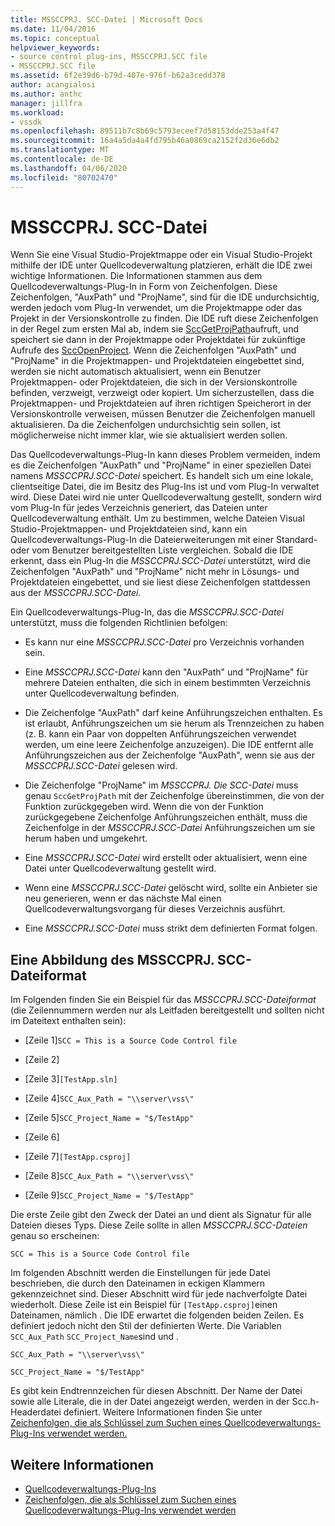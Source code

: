 ```yaml
---
title: MSSCCPRJ. SCC-Datei | Microsoft Docs
ms.date: 11/04/2016
ms.topic: conceptual
helpviewer_keywords:
- source control plug-ins, MSSCCPRJ.SCC file
- MSSCCPRJ.SCC file
ms.assetid: 6f2e39d6-b79d-407e-976f-b62a3cedd378
author: acangialosi
ms.author: anthc
manager: jillfra
ms.workload:
- vssdk
ms.openlocfilehash: 89511b7c8b69c5793eceef7d58153dde253a4f47
ms.sourcegitcommit: 16a4a5da4a4fd795b46a0869ca2152f2d36e6db2
ms.translationtype: MT
ms.contentlocale: de-DE
ms.lasthandoff: 04/06/2020
ms.locfileid: "80702470"
---
```

# <a name="mssccprjscc-file"></a>MSSCCPRJ. SCC-Datei
Wenn Sie eine Visual Studio-Projektmappe oder ein Visual Studio-Projekt mithilfe der IDE unter Quellcodeverwaltung platzieren, erhält die IDE zwei wichtige Informationen. Die Informationen stammen aus dem Quellcodeverwaltungs-Plug-In in Form von Zeichenfolgen. Diese Zeichenfolgen, "AuxPath" und "ProjName", sind für die IDE undurchsichtig, werden jedoch vom Plug-In verwendet, um die Projektmappe oder das Projekt in der Versionskontrolle zu finden. Die IDE ruft diese Zeichenfolgen in der Regel zum ersten Mal ab, indem sie [SccGetProjPath](../extensibility/sccgetprojpath-function.md)aufruft, und speichert sie dann in der Projektmappe oder Projektdatei für zukünftige Aufrufe des [SccOpenProject](../extensibility/sccopenproject-function.md). Wenn die Zeichenfolgen "AuxPath" und "ProjName" in die Projektmappen- und Projektdateien eingebettet sind, werden sie nicht automatisch aktualisiert, wenn ein Benutzer Projektmappen- oder Projektdateien, die sich in der Versionskontrolle befinden, verzweigt, verzweigt oder kopiert. Um sicherzustellen, dass die Projektmappen- und Projektdateien auf ihren richtigen Speicherort in der Versionskontrolle verweisen, müssen Benutzer die Zeichenfolgen manuell aktualisieren. Da die Zeichenfolgen undurchsichtig sein sollen, ist möglicherweise nicht immer klar, wie sie aktualisiert werden sollen.

 Das Quellcodeverwaltungs-Plug-In kann dieses Problem vermeiden, indem es die Zeichenfolgen "AuxPath" und "ProjName" in einer speziellen Datei namens *MSSCCPRJ.SCC-Datei* speichert. Es handelt sich um eine lokale, clientseitige Datei, die im Besitz des Plug-Ins ist und vom Plug-In verwaltet wird. Diese Datei wird nie unter Quellcodeverwaltung gestellt, sondern wird vom Plug-In für jedes Verzeichnis generiert, das Dateien unter Quellcodeverwaltung enthält. Um zu bestimmen, welche Dateien Visual Studio-Projektmappen- und Projektdateien sind, kann ein Quellcodeverwaltungs-Plug-In die Dateierweiterungen mit einer Standard- oder vom Benutzer bereitgestellten Liste vergleichen. Sobald die IDE erkennt, dass ein Plug-In die *MSSCCPRJ.SCC-Datei* unterstützt, wird die Zeichenfolgen "AuxPath" und "ProjName" nicht mehr in Lösungs- und Projektdateien eingebettet, und sie liest diese Zeichenfolgen stattdessen aus der *MSSCCPRJ.SCC-Datei.*

 Ein Quellcodeverwaltungs-Plug-In, das die *MSSCCPRJ.SCC-Datei* unterstützt, muss die folgenden Richtlinien befolgen:

- Es kann nur eine *MSSCCPRJ.SCC-Datei* pro Verzeichnis vorhanden sein.

- Eine *MSSCCPRJ.SCC-Datei* kann den "AuxPath" und "ProjName" für mehrere Dateien enthalten, die sich in einem bestimmten Verzeichnis unter Quellcodeverwaltung befinden.

- Die Zeichenfolge "AuxPath" darf keine Anführungszeichen enthalten. Es ist erlaubt, Anführungszeichen um sie herum als Trennzeichen zu haben (z. B. kann ein Paar von doppelten Anführungszeichen verwendet werden, um eine leere Zeichenfolge anzuzeigen). Die IDE entfernt alle Anführungszeichen aus der Zeichenfolge "AuxPath", wenn sie aus der *MSSCCPRJ.SCC-Datei* gelesen wird.

- Die Zeichenfolge "ProjName" im *MSSCCPRJ. Die SCC-Datei* muss genau `SccGetProjPath` mit der Zeichenfolge übereinstimmen, die von der Funktion zurückgegeben wird. Wenn die von der Funktion zurückgegebene Zeichenfolge Anführungszeichen enthält, muss die Zeichenfolge in der *MSSCCPRJ.SCC-Datei* Anführungszeichen um sie herum haben und umgekehrt.

- Eine *MSSCCPRJ.SCC-Datei* wird erstellt oder aktualisiert, wenn eine Datei unter Quellcodeverwaltung gestellt wird.

- Wenn eine *MSSCCPRJ.SCC-Datei* gelöscht wird, sollte ein Anbieter sie neu generieren, wenn er das nächste Mal einen Quellcodeverwaltungsvorgang für dieses Verzeichnis ausführt.

- Eine *MSSCCPRJ.SCC-Datei* muss strikt dem definierten Format folgen.

## <a name="an-illustration-of-the-mssccprjscc-file-format"></a>Eine Abbildung des MSSCCPRJ. SCC-Dateiformat
 Im Folgenden finden Sie ein Beispiel für das *MSSCCPRJ.SCC-Dateiformat* (die Zeilennummern werden nur als Leitfaden bereitgestellt und sollten nicht im Dateitext enthalten sein):

- [Zeile 1]`SCC = This is a Source Code Control file`

- [Zeile 2]

- [Zeile 3]`[TestApp.sln]`

- [Zeile 4]`SCC_Aux_Path = "\\server\vss\"`

- [Zeile 5]`SCC_Project_Name = "$/TestApp"`

- [Zeile 6]

- [Zeile 7]`[TestApp.csproj]`

- [Zeile 8]`SCC_Aux_Path = "\\server\vss\"`

- [Zeile 9]`SCC_Project_Name = "$/TestApp"`

 Die erste Zeile gibt den Zweck der Datei an und dient als Signatur für alle Dateien dieses Typs. Diese Zeile sollte in allen *MSSCCPRJ.SCC-Dateien* genau so erscheinen:

 `SCC = This is a Source Code Control file`

 Im folgenden Abschnitt werden die Einstellungen für jede Datei beschrieben, die durch den Dateinamen in eckigen Klammern gekennzeichnet sind. Dieser Abschnitt wird für jede nachverfolgte Datei wiederholt. Diese Zeile ist ein Beispiel für `[TestApp.csproj]`einen Dateinamen, nämlich . Die IDE erwartet die folgenden beiden Zeilen. Es definiert jedoch nicht den Stil der definierten Werte. Die Variablen `SCC_Aux_Path` `SCC_Project_Name`sind und .

 `SCC_Aux_Path = "\\server\vss\"`

 `SCC_Project_Name = "$/TestApp"`

 Es gibt kein Endtrennzeichen für diesen Abschnitt. Der Name der Datei sowie alle Literale, die in der Datei angezeigt werden, werden in der Scc.h-Headerdatei definiert. Weitere Informationen finden Sie unter [Zeichenfolgen, die als Schlüssel zum Suchen eines Quellcodeverwaltungs-Plug-Ins verwendet werden.](../extensibility/strings-used-as-keys-for-finding-a-source-control-plug-in.md)

## <a name="see-also"></a>Weitere Informationen
- [Quellcodeverwaltungs-Plug-Ins](../extensibility/source-control-plug-ins.md)
- [Zeichenfolgen, die als Schlüssel zum Suchen eines Quellcodeverwaltungs-Plug-Ins verwendet werden](../extensibility/strings-used-as-keys-for-finding-a-source-control-plug-in.md)
